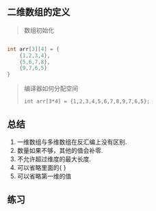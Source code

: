 ## 二维数组的定义

> 数组初始化

```c

int arr[3][4] = {
    {1,2,3,4},
    {5,6,7,8},
    {9,7,6,5}
}

```

> 编译器如何分配空间
>
> `int arr[3*4] = {1,2,3,4,5,6,7,8,9,7,6,5};`

## 总结

1. 一维数组与多维数组在反汇编上没有区别.
2. 数量如果不够，其他的值会补零.
3. 不允许超过维度的最大长度.
4. 可以省略里面的{ }
5. 可以省略第一维的值

## 练习
